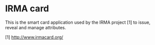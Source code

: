 # IRMA card

This is the smart card application used by the IRMA project [1] to issue,
reveal and manage attributes.

[1] http://www.irmacard.org/
